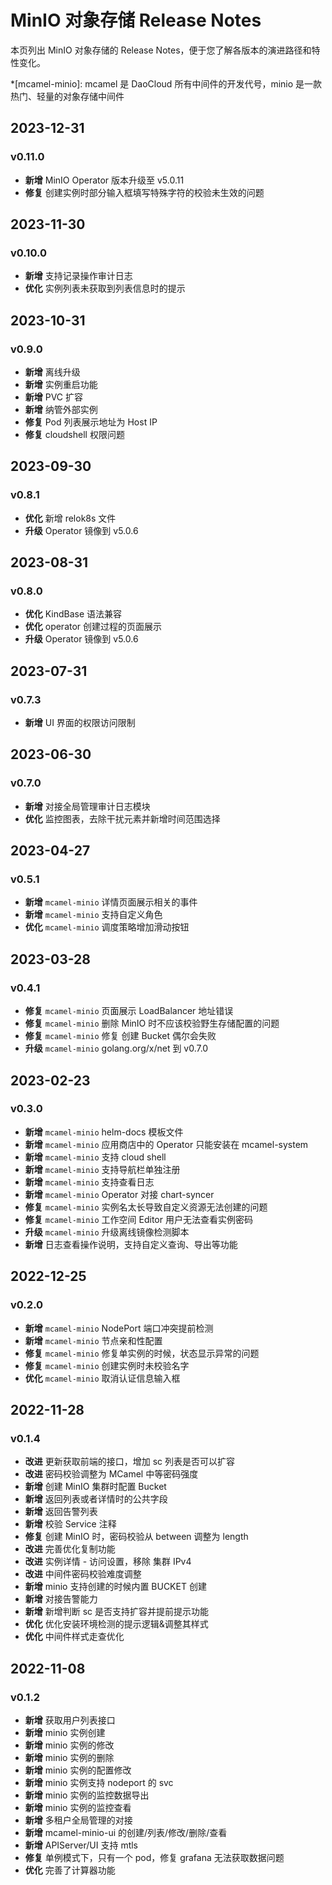 # MinIO 对象存储 Release Notes

本页列出 MinIO 对象存储的 Release Notes，便于您了解各版本的演进路径和特性变化。

*[mcamel-minio]: mcamel 是 DaoCloud 所有中间件的开发代号，minio 是一款热门、轻量的对象存储中间件

## 2023-12-31

### v0.11.0

- **新增** MinIO Operator 版本升级至 v5.0.11
- **修复** 创建实例时部分输入框填写特殊字符的校验未生效的问题

## 2023-11-30

### v0.10.0

- **新增** 支持记录操作审计日志
- **优化** 实例列表未获取到列表信息时的提示

## 2023-10-31

### v0.9.0

- **新增** 离线升级
- **新增** 实例重启功能
- **新增** PVC 扩容
- **新增** 纳管外部实例
- **修复** Pod 列表展示地址为 Host IP
- **修复** cloudshell 权限问题

## 2023-09-30

### v0.8.1

- **优化** 新增 relok8s 文件
- **升级** Operator 镜像到 v5.0.6
  
## 2023-08-31

### v0.8.0

- **优化** KindBase 语法兼容
- **优化** operator 创建过程的页面展示
- **升级** Operator 镜像到 v5.0.6

## 2023-07-31

### v0.7.3

- **新增** UI 界面的权限访问限制

## 2023-06-30

### v0.7.0

- **新增** 对接全局管理审计日志模块
- **优化** 监控图表，去除干扰元素并新增时间范围选择

## 2023-04-27

### v0.5.1

- **新增** `mcamel-minio` 详情页面展示相关的事件
- **新增** `mcamel-minio` 支持自定义角色
- **优化** `mcamel-minio` 调度策略增加滑动按钮

## 2023-03-28

### v0.4.1

- **修复** `mcamel-minio` 页面展示 LoadBalancer 地址错误
- **修复** `mcamel-minio` 删除 MinIO 时不应该校验野生存储配置的问题
- **修复** `mcamel-minio` 修复 创建 Bucket 偶尔会失败
- **升级** `mcamel-minio` golang.org/x/net 到 v0.7.0

## 2023-02-23

### v0.3.0

- **新增** `mcamel-minio` helm-docs 模板文件
- **新增** `mcamel-minio` 应用商店中的 Operator 只能安装在 mcamel-system
- **新增** `mcamel-minio` 支持 cloud shell
- **新增** `mcamel-minio` 支持导航栏单独注册
- **新增** `mcamel-minio` 支持查看日志
- **新增** `mcamel-minio` Operator 对接 chart-syncer
- **修复** `mcamel-minio` 实例名太长导致自定义资源无法创建的问题
- **修复** `mcamel-minio` 工作空间 Editor 用户无法查看实例密码
- **升级** `mcamel-minio` 升级离线镜像检测脚本  
- **新增** 日志查看操作说明，支持自定义查询、导出等功能

## 2022-12-25

### v0.2.0

- **新增** `mcamel-minio` NodePort 端口冲突提前检测
- **新增** `mcamel-minio` 节点亲和性配置
- **修复** `mcamel-minio` 修复单实例的时候，状态显示异常的问题
- **修复** `mcamel-minio` 创建实例时未校验名字
- **优化** `mcamel-minio` 取消认证信息输入框

## 2022-11-28

### v0.1.4

- **改进** 更新获取前端的接口，增加 sc 列表是否可以扩容
- **改进** 密码校验调整为 MCamel 中等密码强度
- **新增** 创建 MinIO 集群时配置 Bucket
- **新增** 返回列表或者详情时的公共字段
- **新增** 返回告警列表
- **新增** 校验 Service 注释
- **修复** 创建 MinIO 时，密码校验从 between 调整为 length
- **改进** 完善优化复制功能
- **改进** 实例详情 - 访问设置，移除 集群 IPv4
- **改进** 中间件密码校验难度调整
- **新增** minio 支持创建的时候内置 BUCKET 创建
- **新增** 对接告警能力
- **新增** 新增判断 sc 是否支持扩容并提前提示功能
- **优化** 优化安装环境检测的提示逻辑&调整其样式
- **优化** 中间件样式走查优化

## 2022-11-08

### v0.1.2

- **新增** 获取用户列表接口
- **新增** minio 实例创建
- **新增** minio 实例的修改
- **新增** minio 实例的删除
- **新增** minio 实例的配置修改
- **新增** minio 实例支持 nodeport 的 svc
- **新增** minio 实例的监控数据导出
- **新增** minio 实例的监控查看
- **新增** 多租户全局管理的对接
- **新增** mcamel-minio-ui 的创建/列表/修改/删除/查看
- **新增** APIServer/UI 支持 mtls
- **修复** 单例模式下，只有一个 pod，修复 grafana 无法获取数据问题
- **优化** 完善了计算器功能
